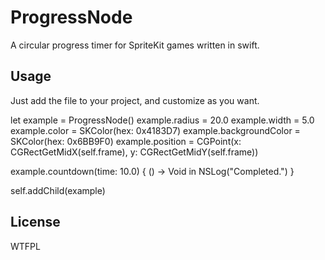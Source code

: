 # ProgressNode
A circular progress timer for SpriteKit games written in swift.

## Usage
Just add the file to your project, and customize as you want.

let example             = ProgressNode()
example.radius          = 20.0
example.width           = 5.0
example.color           = SKColor(hex: 0x4183D7)
example.backgroundColor = SKColor(hex: 0x6BB9F0)
example.position        = CGPoint(x: CGRectGetMidX(self.frame), y: CGRectGetMidY(self.frame))

example.countdown(time: 10.0) { () -> Void in
    NSLog("Completed.")
}

self.addChild(example)

## License
WTFPL
